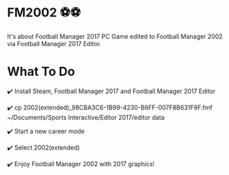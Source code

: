 # FM2002 :soccer::soccer:
It's about Football Manager 2017 PC Game edited to Football Manager 2002 via Football Manager 2017 Editor.

# What To Do
:heavy_check_mark: Install Steam, Football Manager 2017 and Football Manager 2017 Editor  

:heavy_check_mark: cp 2002(extended)_98CBA3C6-1B99-4230-B6FF-007F8B631F9F.fmf ~/Documents/Sports Interactive/Editor 2017/editor data

:heavy_check_mark: Start a new career mode 

:heavy_check_mark: Select 2002(extended)

:heavy_check_mark: Enjoy Football Manager 2002 with 2017 graphics!
